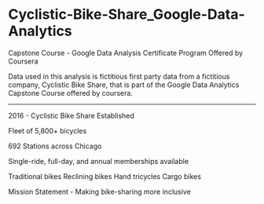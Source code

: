 # Cyclistic-Bike-Share_Google-Data-Analytics
Capstone Course - Google Data Analysis Certificate Program Offered by Coursera

Data used in this analysis is fictitious first party data from a fictitious company, Cyclistic Bike Share, that is part of the Google Data Analytics Capstone Course offered by coursera.

---------------------------------------------------------------------------------------------------------------------------------------------------------------------

2016 - Cyclistic Bike Share Established

Fleet of 5,800+ bicycles 

692 Stations across Chicago

Single-ride, full-day, and annual memberships available

Traditional bikes
Reclining bikes
Hand tricycles
Cargo bikes

Mission Statement - Making bike-sharing more inclusive
